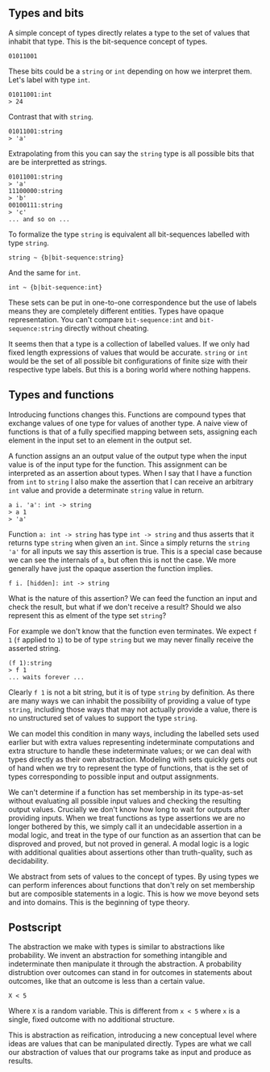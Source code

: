 ## Types and bits

A simple concept of types directly relates a type to the set of values that inhabit that type.
This is the bit-sequence concept of types.

```
01011001
```

These bits could be a `string` or `int` depending on how we interpret them. Let's label with type `int`.

```
01011001:int
> 24
```

Contrast that with `string`.

```
01011001:string
> 'a'
```

Extrapolating from this you can say the `string` type is all possible bits that are be interpretted as strings.

```
01011001:string
> 'a'
11100000:string
> 'b'
00100111:string
> 'c'
... and so on ...
```

To formalize the type `string` is equivalent all bit-sequences labelled with type `string`.

```
string ~ {b|bit-sequence:string}
```

And the same for `int`.

```
int ~ {b|bit-sequence:int}
```

These sets can be put in one-to-one correspondence but the use of labels means they are completely different entities. Types have opaque representation. You can't compare `bit-sequence:int` and `bit-sequence:string` directly without cheating.

It seems then that a type is a collection of labelled values. If we only had fixed length expressions of values
that would be accurate. `string` or `int` would be the set of all possible bit configurations of finite size with their respective type labels. But this is a boring world where nothing happens.

## Types and functions

Introducing functions changes this. Functions are compound types that exchange values of one type for values of another type. A naive view of functions is that of a fully specified mapping between sets, assigning each element in the input set to an element in the output set.

A function assigns an an output value of the output type when the input value is of the input type for the function. This assignment can be interpreted as an assertion about types. When I say that I have a function from `int` to `string`
I also make the assertion that I can receive an arbitrary `int` value and provide a determinate `string` value in return.

```
a i. 'a': int -> string
> a 1
> 'a'
```

Function `a: int -> string` has type `int -> string` and thus asserts that it returns type `string` when given an `int`. Since `a` simply returns the `string` `'a'` for all inputs we say this assertion is true.
This is a special case because we can see the internals of `a`, but often this is not the case. We more generally have just the opaque assertion the function implies.

```
f i. [hidden]: int -> string
```

What is the nature of this assertion? We can feed the function an input and check the result, but what if we don't receive a result? Should we also represent this as elment of the type set `string`?

For example we don't know that the function even terminates. We expect `f 1` (`f` applied to `1`) to be of type `string` but we may never finally receive the
asserted string.

```
(f 1):string
> f 1
... waits forever ...
```

Clearly `f 1` is not a bit string, but it is of type `string` by definition. As there are many ways we can inhabit the possibility of providing a value of type `string`, including those ways that may not actually provide a value, there is no unstructured set of values to support the type `string`.

We can model this condition in many ways, including the labelled sets used earlier but with extra values representing indeterminate computations and extra structure to handle these indeterminate values; or we can deal with types directly as their own abstraction. Modeling with sets quickly gets out of hand when we try to represent the type of functions, that is the set of types corresponding to possible input and output assignments. 

We can't determine if a function has set membership in its type-as-set without evaluating all possible input values and checking the resulting output values. Crucially we don't know how long to wait for outputs after providing inputs. When we treat functions as type assertions we are no longer bothered by this, we simply call it an undecidable assertion in a modal logic, and treat in the type of our function as an assertion that can be disproved and proved, but not proved in general. A modal logic is a logic with additional qualities about assertions other than truth-quality, such as decidability.

We abstract from sets of values to the concept of types. By using types we can perform inferences about functions that don't rely on set membership but are composible statements in a logic. This is how we move beyond sets and into domains. This is the beginning of type theory.

## Postscript

The abstraction we make with types is similar to abstractions like probability. We invent an abstraction for something intangible and indeterminate then manipulate it through the abstraction. A probability distrubtion over outcomes can stand in for outcomes in statements about outcomes, like that an outcome is less than a certain value.

```
X < 5
```

Where `X` is a random variable. This is different from `x < 5` where `x` is a single, fixed outcome with no additional structure.

This is abstraction as reification, introducing a new conceptual level where ideas are values that can be manipulated directly. Types are what we call our abstraction of values that our programs take as input and produce as results.
